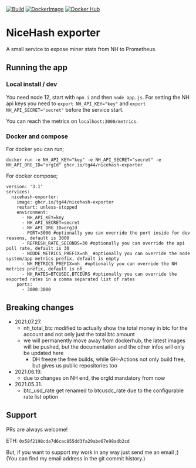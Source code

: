 [![Build](https://img.shields.io/github/workflow/status/tg44/nicehash-exporter/ci)](https://github.com/tg44/nicehash-exporter/actions/workflows/build-and-publish.yaml)
[![DockerImage](https://img.shields.io/badge/docker-latest-brightgreen?style=flat-square)](https://github.com/tg44/nicehash-exporter/pkgs/container/nicehash-exporter)
[![Docker Hub](https://img.shields.io/badge/docker_hub-latest-brightgreen?style=flat-square)](https://hub.docker.com/r/tg44/nicehash-exporter)


# NiceHash exporter

A small service to expose miner stats from NH to Prometheus.

## Running the app

### Local install / dev
You need node 12, start with `npm i` and then `node app.js`.
For setting the NH api keys you need to `export NH_API_KEY="key"` and `export NH_API_SECRET="secret"` before the service start.

You can reach the metrics on `localhost:3000/metrics`.

### Docker and compose
For docker you can run;
```
docker run -e NH_API_KEY="key" -e NH_API_SECRET="secret" -e NH_API_ORG_ID="orgId" ghcr.io/tg44/nicehash-exporter
```
For docker compose;
```
version: '3.1'
services:
  nicehash-exporter:
    image: ghcr.io/tg44/nicehash-exporter
    restart: unless-stopped
    environment:
      - NH_API_KEY=key
      - NH_API_SECRET=secret
      - NH_API_ORG_ID=orgId
      - PORT=3000 #optionally you can override the port inside for dev reasons, default is 3000
      - REFRESH_RATE_SECONDS=30 #optionally you can override the api poll rate, default is 30
      - NODDE_METRICS_PREFIX=nh_ #optionally you can override the node system/app metrics prefix, default is empty
      - NH_METRICS_PREFIX=nh_ #optionally you can override the NH metrics prefix, default is nh_
      - NH_RATES=BTCUSDC,BTCEURS #optionally you can override the exported rates in a comma separated list of rates
    ports:
      - 3000:3000
```

## Breaking changes
 - 2021.07.27.
   - nh_total_btc modified to actually show the total money in btc for the account and not only just the total btc amount
   - we will permanently move away from dockerhub, the latest images will be pushed, but the documentation and the other infos will only be updated here
     - DH freeze the free builds, while GH-Actions not only build free, but gives us public repositories too
 - 2021.06.19.
   - due to changes on NH end, the orgId mandatory from now
 - 2021.05.31.
   - btc_usd_rate get renamed to btcusdc_rate due to the configurable rate list option

## Support

PRs are always welcome!

ETH: `0x58f2198cda7d6cac855dd3fa29abe67e98adb2cd`

But, if you want to support my work in any way just send me an email ;) (You can find my email address in the git commit history.)
